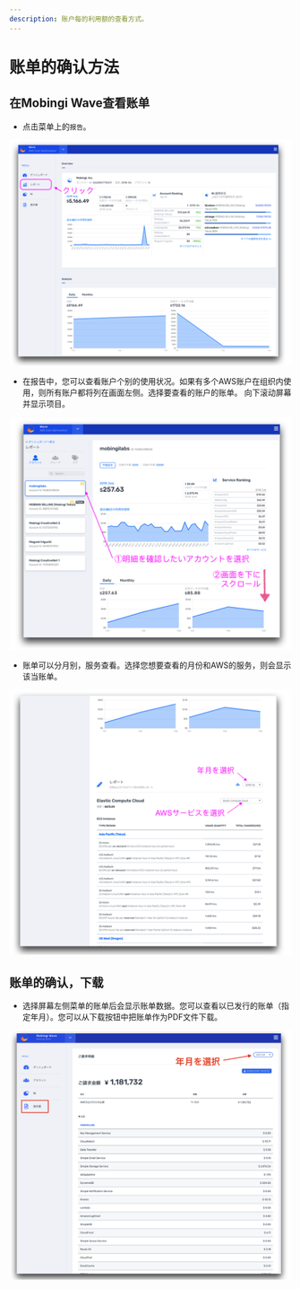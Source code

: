 ```yaml
---
description: 账户每的利用额的查看方式。
---
```


# 账单的确认方法

## 在Mobingi Wave查看账单

* 点击菜单上的`报告`。

![](../.gitbook/assets/wave_report.png)

* 在报告中，您可以查看账户个别的使用状况。如果有多个AWS账户在组织内使用，则所有账户都将列在画面左侧。选择要查看的账户的账单。 向下滚动屏幕并显示项目。

![](../.gitbook/assets/wave_report02.png)

* 账单可以分月别，服务查看。选择您想要查看的月份和AWS的服务，则会显示该当账单。

![](../.gitbook/assets/wave_report03.png)

## 账单的确认，下载

* 选择屏幕左侧菜单的账单后会显示账单数据。您可以查看以已发行的账单（指定年月）。您可以从下载按钮中把账单作为PDF文件下载。

![](../.gitbook/assets/wave_report04.png)

